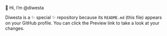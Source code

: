 👋 Hi, I’m @diwesta

Diwesta is a ✨ special ✨ repository because its `README.md` (this file) appears on your GitHub profile.
You can click the Preview link to take a look at your changes.

